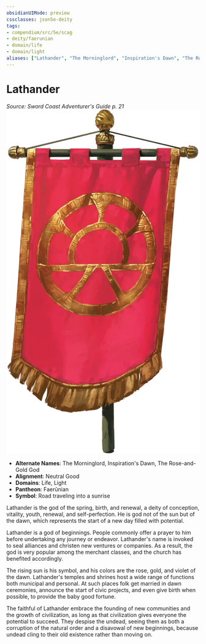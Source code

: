 ```yaml
---
obsidianUIMode: preview
cssclasses: json5e-deity
tags:
- compendium/src/5e/scag
- deity/faerunian
- domain/life
- domain/light
aliases: ["Lathander", "The Morninglord", "Inspiration's Dawn", "The Rose-and-Gold God"]
---
```

# Lathander
*Source: Sword Coast Adventurer's Guide p. 21* 
![](z_compendium/deities/img/scag-symbol-of-lathander.webp#symbol)

- **Alternate Names**: The Morninglord, Inspiration's Dawn, The Rose-and-Gold God
- **Alignment**: Neutral Good
- **Domains**: Life, Light
- **Pantheon**: Faerûnian
- **Symbol**: Road traveling into a sunrise

Lathander is the god of the spring, birth, and renewal, a deity of conception, vitality, youth, renewal, and self-perfection. He is god not of the sun but of the dawn, which represents the start of a new day filled with potential.

Lathander is a god of beginnings. People commonly offer a prayer to him before undertaking any journey or endeavor. Lathander's name is invoked to seal alliances and christen new ventures or companies. As a result, the god is very popular among the merchant classes, and the church has benefited accordingly.

The rising sun is his symbol, and his colors are the rose, gold, and violet of the dawn. Lathander's temples and shrines host a wide range of functions both municipal and personal. At such places folk get married in dawn ceremonies, announce the start of civic projects, and even give birth when possible, to provide the baby good fortune.

The faithful of Lathander embrace the founding of new communities and the growth of civilization, as long as that civilization gives everyone the potential to succeed. They despise the undead, seeing them as both a corruption of the natural order and a disavowal of new beginnings, because undead cling to their old existence rather than moving on.